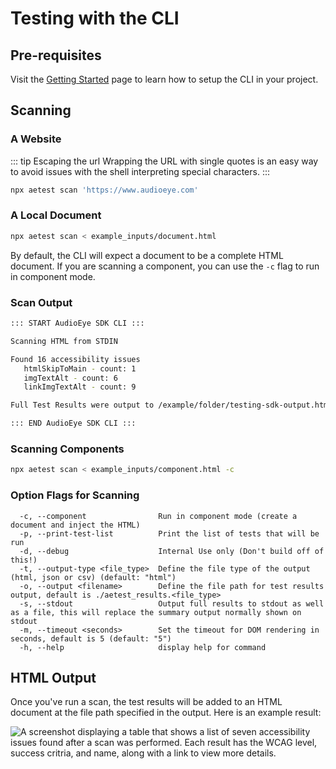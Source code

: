 # Testing with the CLI

## Pre-requisites
Visit the [Getting Started](get-started.md) page to learn how to setup the CLI in your project.

## Scanning

### A Website

::: tip Escaping the url
Wrapping the URL with single quotes is an easy way to avoid issues with the shell interpreting special characters.
:::

```bash
npx aetest scan 'https://www.audioeye.com'
```


### A Local Document
```bash
npx aetest scan < example_inputs/document.html
```

By default, the CLI will expect a document to be a complete HTML document. If you are scanning a component, you can use the `-c` flag to run in component mode.

### Scan Output

```bash
::: START AudioEye SDK CLI :::

Scanning HTML from STDIN

Found 16 accessibility issues
   htmlSkipToMain - count: 1
   imgTextAlt - count: 6
   linkImgTextAlt - count: 9

Full Test Results were output to /example/folder/testing-sdk-output.html

::: END AudioEye SDK CLI :::
```
### Scanning Components
```bash
npx aetest scan < example_inputs/component.html -c
```

### Option Flags for Scanning
```
  -c, --component                Run in component mode (create a document and inject the HTML)
  -p, --print-test-list          Print the list of tests that will be run
  -d, --debug                    Internal Use only (Don't build off of this!)
  -t, --output-type <file_type>  Define the file type of the output (html, json or csv) (default: "html")
  -o, --output <filename>        Define the file path for test results output, default is ./aetest_results.<file_type>
  -s, --stdout                   Output full results to stdout as well as a file, this will replace the summary output normally shown on stdout
  -m, --timeout <seconds>        Set the timeout for DOM rendering in seconds, default is 5 (default: "5")
  -h, --help                     display help for command
```
## HTML Output

Once you've run a scan, the test results will be added to an HTML document at the file path specified in the output. Here is an example result:

![A screenshot displaying a table that shows a list of seven accessibility issues found after a scan was performed. Each result has the WCAG level, success critria, and name, along with a link to view more details.](/html-output-table.png)
